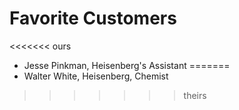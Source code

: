 # Favorite Customers
<<<<<<< ours
* Jesse Pinkman, Heisenberg's Assistant
=======
* Walter White, Heisenberg, Chemist
>>>>>>> theirs
